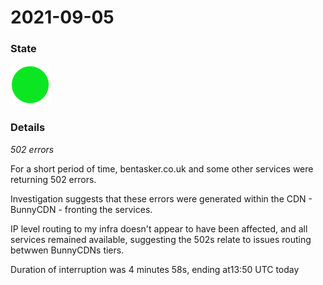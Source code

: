2021-09-05
===========

### State

![Resolved](../../imgs/green.png)

### Details
*502 errors*

For a short period of time, bentasker.co.uk and some other services were returning 502 errors.

Investigation suggests that these errors were generated within the CDN - BunnyCDN - fronting the services.

IP level routing to my infra doesn't appear to have been affected, and all services remained available, suggesting the 502s relate to issues routing betwwen BunnyCDNs tiers.

Duration of interruption was 4 minutes 58s, ending at13:50 UTC today
